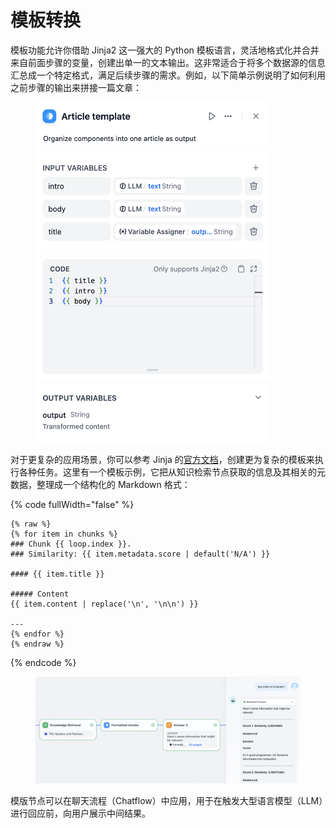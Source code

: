 # 模板转换

模板功能允许你借助 Jinja2 这一强大的 Python 模板语言，灵活地格式化并合并来自前面步骤的变量，创建出单一的文本输出。这非常适合于将多个数据源的信息汇总成一个特定格式，满足后续步骤的需求。例如，以下简单示例说明了如何利用之前步骤的输出来拼接一篇文章：&#x20;

<figure><img src="../../../.gitbook/assets/image (158).png" alt="" width="375"><figcaption></figcaption></figure>

对于更复杂的应用场景，你可以参考 Jinja 的[官方文档](https://jinja.palletsprojects.com/en/3.1.x/templates/)，创建更为复杂的模板来执行各种任务。这里有一个模板示例，它把从知识检索节点获取的信息及其相关的元数据，整理成一个结构化的 Markdown 格式：

{% code fullWidth="false" %}
```Plain
{% raw %}
{% for item in chunks %}
### Chunk {{ loop.index }}. 
### Similarity: {{ item.metadata.score | default('N/A') }}

#### {{ item.title }}

##### Content
{{ item.content | replace('\n', '\n\n') }}

---
{% endfor %}
{% endraw %}
```
{% endcode %}

<figure><img src="../../../.gitbook/assets/image (159).png" alt=""><figcaption></figcaption></figure>

模版节点可以在聊天流程（Chatflow）中应用，用于在触发大型语言模型（LLM）进行回应前，向用户展示中间结果。
